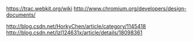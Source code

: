 https://trac.webkit.org/wiki
http://www.chromium.org/developers/design-documents/









http://blog.csdn.net/HorkyChen/article/category/1145418
http://blog.csdn.net/lzl124631x/article/details/18098361